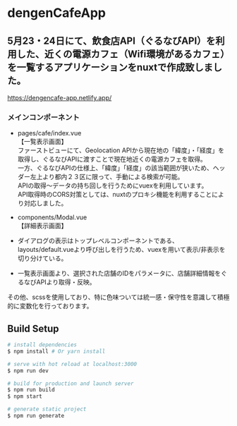 # dengenCafeApp  

## 5月23・24日にて、飲食店API（ぐるなびAPI）を利用した、近くの電源カフェ（Wifi環境があるカフェ）を一覧するアプリケーションをnuxtで作成致しました。  
https://dengencafe-app.netlify.app/  
  
### メインコンポーネント  
- pages/cafe/index.vue  
【一覧表示画面】  
ファーストビューにて、Geolocation APIから現在地の「緯度」・「経度」を取得し、ぐるなびAPIに渡すことで現在地近くの電源カフェを取得。  
一方、ぐるなびAPIの仕様上、「緯度」「経度」の該当範囲が狭いため、ヘッダー左上より都内２３区に限って、手動による検索が可能。  
APIの取得〜データの持ち回しを行うためにvuexを利用しています。  
API取得時のCORS対策としては、nuxtのプロキシ機能を利用することにより対応しました。  
  
- components/Modal.vue  
【詳細表示画面】  
- ダイアログの表示はトップレベルコンポーネントである、layouts/default.vueより呼び出しを行うため、vuexを用いて表示/非表示を切り分けている。  
- 一覧表示画面より、選択された店舗のIDをパラメータに、店舗詳細情報をぐるなびAPIより取得・反映。  

その他、scssを使用しており、特に色味ついては統一感・保守性を意識して積極的に変数化を行っております。  


## Build Setup

``` bash
# install dependencies
$ npm install # Or yarn install

# serve with hot reload at localhost:3000
$ npm run dev

# build for production and launch server
$ npm run build
$ npm start

# generate static project
$ npm run generate
```

